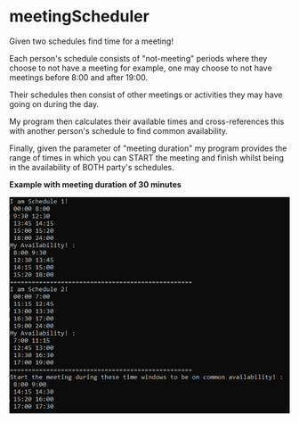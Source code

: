 # meetingScheduler
Given two schedules find time for a meeting!

Each person's schedule consists of "not-meeting" periods where they choose to not have a meeting
for example, one may choose to not have meetings before 8:00 and after 19:00.

Their schedules then consist of other meetings or activities they may have going on during the day.

My program then calculates their available times and cross-references this with another person's schedule to find common availability.

Finally, given the parameter of "meeting duration" my program provides the range of times in which you can START the meeting and finish whilst being in the availability of BOTH party's schedules.


**Example with meeting duration of 30 minutes**

![](meetingSchedulerGHimg.png)
